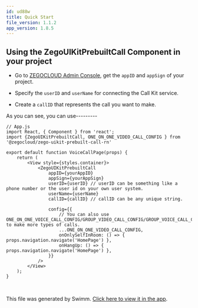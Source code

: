 ```yaml
---
id: ud88w
title: Quick Start
file_version: 1.1.2
app_version: 1.8.5
---
```


## Using the ZegoUIKitPrebuiltCall Component in your project

*   Go to [ZEGOCLOUD Admin Console](https://console.zegocloud.com/), get the `appID` and `appSign` of your project.

*   Specify the `userID` and `userName` for connecting the Call Kit service.

*   Create a `callID` that represents the call you want to make.

As you can see, you can use---------

```
// App.js
import React, { Component } from 'react';
import {ZegoUIKitPrebuiltCall, ONE_ON_ONE_VIDEO_CALL_CONFIG } from '@zegocloud/zego-uikit-prebuilt-call-rn'

export default function VoiceCallPage(props) {
    return (
        <View style={styles.container}>
            <ZegoUIKitPrebuiltCall
                appID={yourAppID}
                appSign={yourAppSign}
                userID={userID} // userID can be something like a phone number or the user id on your own user system. 
                userName={userName}
                callID={callID} // callID can be any unique string. 

                config={{
                    // You can also use ONE_ON_ONE_VOICE_CALL_CONFIG/GROUP_VIDEO_CALL_CONFIG/GROUP_VOICE_CALL_CONFIG to make more types of calls.
                    ...ONE_ON_ONE_VIDEO_CALL_CONFIG,
                    onOnlySelfInRoom: () => { props.navigation.navigate('HomePage') },
                    onHangUp: () => { props.navigation.navigate('HomePage') },
                }}
            />
        </View>
    );
}
```

<br/>

This file was generated by Swimm. [Click here to view it in the app](https://app.swimm.io/repos/Z2l0aHViJTNBJTNBemVnb191aWtpdF9wcmVidWlsdF9jYWxsX3JuJTNBJTNBTWF0Y2gtWWFuZw==/docs/ud88w).
